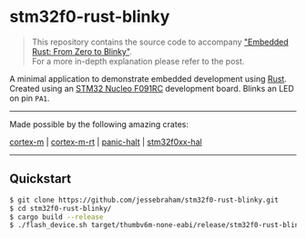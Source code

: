 # stm32f0-rust-blinky

> This repository contains the source code to accompany ["Embedded Rust: From Zero to Blinky"](https://beta7.io/rust/embedded-rust-from-zero-to-blinky.html).  
> For a more in-depth explanation please refer to the post.

A minimal application to demonstrate embedded development using [Rust](https://github.com/stm32-rs/stm32f0xx-hal). Created using an [STM32 Nucleo F091RC](https://www.st.com/en/evaluation-tools/nucleo-f091rc.html) development board. Blinks an LED on pin `PA1`.

- - -

Made possible by the following amazing crates:

[cortex-m](https://github.com/rust-embedded/cortex-m) | [cortex-m-rt](https://github.com/rust-embedded/cortex-m-rt) | [panic-halt](https://github.com/korken89/panic-halt) | [stm32f0xx-hal](https://github.com/stm32-rs/stm32f0xx-hal)

- - -

## Quickstart

```bash
$ git clone https://github.com/jessebraham/stm32f0-rust-blinky.git
$ cd stm32f0-rust-blinky/
$ cargo build --release
$ ./flash_device.sh target/thumbv6m-none-eabi/release/stm32f0-rust-blinky
```
